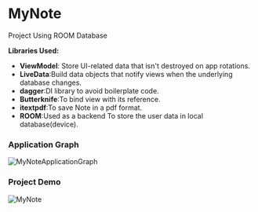 # MyNote
Project Using ROOM Database

**Libraries Used:**
* **ViewModel**: Store UI-related data that isn't destroyed on app rotations.
* **LiveData**:Build data objects that notify views when the underlying database changes.
* **dagger**:DI library to avoid boilerplate code.
* **Butterknife**:To bind view with its reference.
* **itextpdf**:To save Note in a pdf format.
* **ROOM**:Used as a backend To store the user data in local database(device).
### Application Graph
![MyNoteApplicationGraph](https://user-images.githubusercontent.com/28978071/86056230-224c3080-ba2b-11ea-81be-04c53a3eccd3.png)

### Project Demo     
![MyNote](https://user-images.githubusercontent.com/28978071/86056738-e49bd780-ba2b-11ea-8c45-a1287687ec9c.gif)
